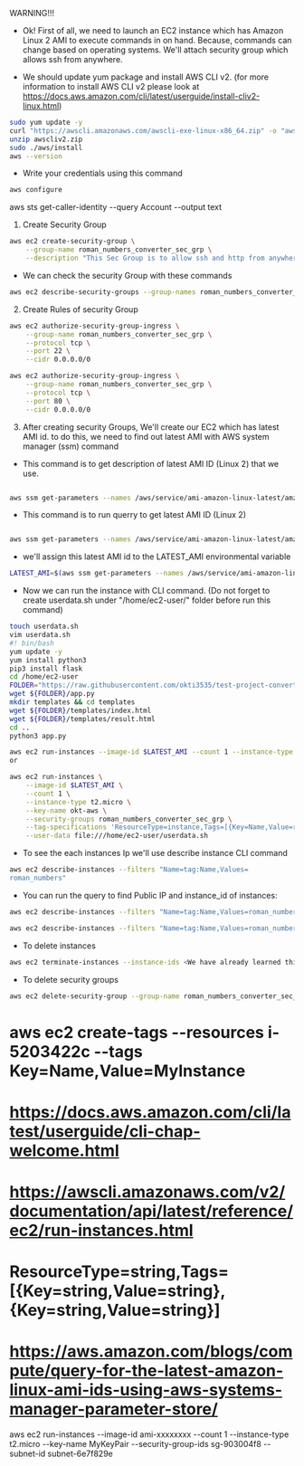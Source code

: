 WARNING!!!

- Ok! First of all, we need to launch an EC2 instance which has Amazon Linux 2 AMI to execute commands in on hand. Because, commands can change based on operating systems. We'll attach security group which allows ssh from anywhere.

- We should update yum package and install AWS CLI v2. (for more information to install AWS CLI v2 please look at https://docs.aws.amazon.com/cli/latest/userguide/install-cliv2-linux.html)
```bash
sudo yum update -y
curl "https://awscli.amazonaws.com/awscli-exe-linux-x86_64.zip" -o "awscliv2.zip"
unzip awscliv2.zip
sudo ./aws/install
aws --version
```

- Write your credentials using this command
```bash
aws configure
```

aws sts get-caller-identity --query Account --output text

1. Create Security Group

```bash
aws ec2 create-security-group \
    --group-name roman_numbers_converter_sec_grp \
    --description "This Sec Group is to allow ssh and http from anywhere"
```

- We can check the security Group with these commands
```bash
aws ec2 describe-security-groups --group-names roman_numbers_converter_sec_grp
```

2. Create Rules of security Group

```bash
aws ec2 authorize-security-group-ingress \
    --group-name roman_numbers_converter_sec_grp \
    --protocol tcp \
    --port 22 \
    --cidr 0.0.0.0/0

aws ec2 authorize-security-group-ingress \
    --group-name roman_numbers_converter_sec_grp \
    --protocol tcp \
    --port 80 \
    --cidr 0.0.0.0/0
```

3. After creating security Groups, We'll create our EC2 which has latest AMI id. to do this, we need to find out latest AMI with AWS system manager (ssm) command

- This command is to get description of latest AMI ID (Linux 2) that we use.
```bash

aws ssm get-parameters --names /aws/service/ami-amazon-linux-latest/amzn2-ami-hvm-x86_64-gp2 --region us-east-1
```

- This command is to run querry to get latest AMI ID (Linux 2)
```bash

aws ssm get-parameters --names /aws/service/ami-amazon-linux-latest/amzn2-ami-hvm-x86_64-gp2 --query 'Parameters[0].[Value]' --output text
```

- we'll assign this latest AMI id to the LATEST_AMI environmental variable

```bash
LATEST_AMI=$(aws ssm get-parameters --names /aws/service/ami-amazon-linux-latest/amzn2-ami-hvm-x86_64-gp2 --query 'Parameters[0].[Value]' --output text)
```

- Now we can run the instance with CLI command. (Do not forget to create userdata.sh under "/home/ec2-user/" folder before run this command)
```bash
touch userdata.sh
vim userdata.sh
#! bin/bash
yum update -y
yum install python3
pip3 install flask
cd /home/ec2-user
FOLDER="https://raw.githubusercontent.com/okti3535/test-project-converter/main/"
wget ${FOLDER}/app.py
mkdir templates && cd templates
wget ${FOLDER}/templates/index.html
wget ${FOLDER}/templates/result.html
cd ..
python3 app.py
```
```bash
aws ec2 run-instances --image-id $LATEST_AMI --count 1 --instance-type t2.micro --key-name okt-aws --security-groups roman_numbers_converter_sec_grp --tag-specifications 'ResourceType=instance,Tags=[{Key=Name,Value=roman_numbers}]' --user-data file:///home/ec2-user/userdata.sh
or

aws ec2 run-instances \
    --image-id $LATEST_AMI \
    --count 1 \
    --instance-type t2.micro \
    --key-name okt-aws \
    --security-groups roman_numbers_converter_sec_grp \
    --tag-specifications 'ResourceType=instance,Tags=[{Key=Name,Value=roman_numbers}]' \
    --user-data file:///home/ec2-user/userdata.sh
```

- To see the each instances Ip we'll use describe instance CLI command
```bash
aws ec2 describe-instances --filters "Name=tag:Name,Values=
roman_numbers"
```

- You can run the query to find Public IP and instance_id of instances:
```bash
aws ec2 describe-instances --filters "Name=tag:Name,Values=roman_numbers" --query 'Reservations[].Instances[].PublicIpAddress[]'

aws ec2 describe-instances --filters "Name=tag:Name,Values=roman_numbers" --query 'Reservations[].Instances[].InstanceId[]'
```

- To delete instances
```bash 
aws ec2 terminate-instances --instance-ids <We have already learned this id with query on above>
```
- To delete security groups
```bash
aws ec2 delete-security-group --group-name roman_numbers_converter_sec_grp
```
# aws ec2 create-tags --resources i-5203422c --tags Key=Name,Value=MyInstance
# https://docs.aws.amazon.com/cli/latest/userguide/cli-chap-welcome.html
# https://awscli.amazonaws.com/v2/documentation/api/latest/reference/ec2/run-instances.html
# ResourceType=string,Tags=[{Key=string,Value=string},{Key=string,Value=string}]
# https://aws.amazon.com/blogs/compute/query-for-the-latest-amazon-linux-ami-ids-using-aws-systems-manager-parameter-store/


aws ec2 run-instances --image-id ami-xxxxxxxx --count 1 --instance-type t2.micro --key-name MyKeyPair --security-group-ids sg-903004f8 --subnet-id subnet-6e7f829e